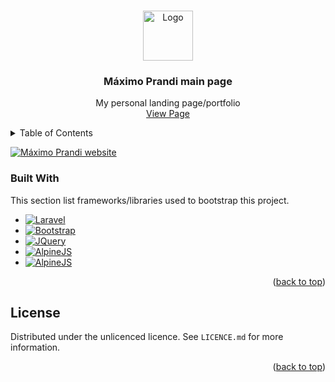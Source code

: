 <a name="readme-top"></a>

<!-- PROJECT SHIELDS -->
<!--
*** I'm using markdown "reference style" links for readability.
*** Reference links are enclosed in brackets [ ] instead of parentheses ( ).
*** See the bottom of this document for the declaration of the reference variables
*** for contributors-url, forks-url, etc. This is an optional, concise syntax you may use.
*** https://www.markdownguide.org/basic-syntax/#reference-style-links
-->

<!-- PROJECT LOGO -->
<br />
<div align="center">
  <a href="https://maximoprandi.tech">
    <img src="https://i.ibb.co/3RYfNcY/ascasfa.png" alt="Logo" width="80" height="80">
  </a>

  <h3 align="center">Máximo Prandi main page</h3>

  <p align="center">
    My personal landing page/portfolio
    <br />
    <a href="https://maximoprandi.tech">View Page</a>
  </p>
</div>



<!-- TABLE OF CONTENTS -->
<details>
  <summary>Table of Contents</summary>
  <ol>
    <li>
      <ul>
        <li><a href="#built-with">Built With</a></li>
      </ul>
    </li>
    <li><a href="#license">License</a></li>
  </ol>
</details>

[![Máximo Prandi website][product-screenshot]](https://maximoprandi.tech)

### Built With

This section list frameworks/libraries used to bootstrap this project.

* [![Laravel][Laravel.com]][Laravel-url]
* [![Bootstrap][Bootstrap.com]][Bootstrap-url]
* [![JQuery][JQuery.com]][JQuery-url]
* [![AlpineJS][Tailwind.com]][Tailwind-url]
* [![AlpineJS][Alpinejs.com]][Alpinejs-url]

<p align="right">(<a href="#readme-top">back to top</a>)</p>


<!-- LICENSE -->
## License

Distributed under the unlicenced licence. See `LICENCE.md` for more information.

<p align="right">(<a href="#readme-top">back to top</a>)</p>



<!-- MARKDOWN LINKS & IMAGES -->
<!-- https://www.markdownguide.org/basic-syntax/#reference-style-links -->
[license-shield]: https://img.shields.io/github/license/MaximoBrandi/maximoprandi.svg?style=for-the-badge
[license-url]: https://github.com/MaximoBrandi/maximoprandi/blob/master/LICENCE.md
[product-screenshot]: https://i.postimg.cc/RZT5YTxw/asca.png
[Laravel.com]: https://img.shields.io/badge/Laravel-FF2D20?style=for-the-badge&logo=laravel&logoColor=white
[Laravel-url]: https://laravel.com
[Bootstrap.com]: https://img.shields.io/badge/Bootstrap-563D7C?style=for-the-badge&logo=bootstrap&logoColor=white
[Bootstrap-url]: https://getbootstrap.com
[JQuery.com]: https://img.shields.io/badge/jQuery-0769AD?style=for-the-badge&logo=jquery&logoColor=white
[JQuery-url]: https://jquery.com 
[Tailwind.com]: https://img.shields.io/badge/tailwindcss-%2338B2AC.svg?style=for-the-badge&logo=tailwind-css&logoColor=white
[Tailwind-url]: https://tailwindcss.com/ 
[Alpinejs.com]: https://img.shields.io/badge/AlpineJS-cccccc?style=for-the-badge&logo=alpine-linux&logoColor=white
[Alpinejs-url]: https://alpinejs.dev/
